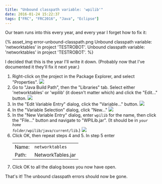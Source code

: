 ```yaml
---
title: "Unbound classpath variable: 'wpilib'"
date: 2016-01-24 15:22:37
tags: ["FRC", "FRC2016", "Java", "Eclipse"]
---
```

Our team runs into this every year, and every year I forget how to fix it:

{% asset_img error-unbound-classpath.png Unbound classpath variable: 'networktables' in project 'TESTROBOT'. Unbound classpath variable: 'networktables' in project 'TESTROBOT'. %}

I decided that this is the year I'll write it down. (Probably now that I've documented it they'll fix it next year.)

<!-- more -->

1. Right-click on the project in the Package Explorer, and select "Properties".
   ![](1-menu-properties.png)
2. Go to "Java Build Path", then the "Libraries" tab.
   Select either 'networktables' or 'wpilib' (it doesn't matter which) and click the "Edit..." button.
   ![](2-edit-library.png)
3. In the "Edit Variable Entry" dialog, click the "Variable..." button.
   ![](3-edit-variable-entry.png)
4. In the "Variable Selection" dialog, click "New..."
   ![](4-new-variable.png)
5. In the "New Variable Entry" dialog, enter `wpilib` for the name, then click the "File..." button and navigate to "WPILib.jar". (It should be in <code><var>your home folder</var>/wpilib/java/current/lib</code>.)
   ![](5-enter-wpilib.png)
6. Click OK, then repeat steps 4 and 5. In step 5 enter
   <table class="table table-condensed">
      <tr><td>Name:</td><td><code>networktables</code></td></tr>
      <tr><td>Path:</td><td>NetworkTables.jar</td></tr>
   </table>
7. Click OK to all the dialog boxes you now have open.

That's it! The unbound classpath errors should now be gone.
